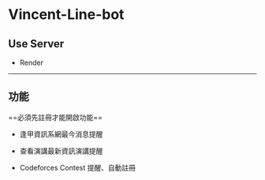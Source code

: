 # Vincent-Line-bot

## Use Server

- Render

---

## 功能

==必須先註冊才能開啟功能==

- 逢甲資訊系網最今消息提醒

- 查看演講最新資訊演講提醒

- Codeforces Contest 提醒、自動註冊
